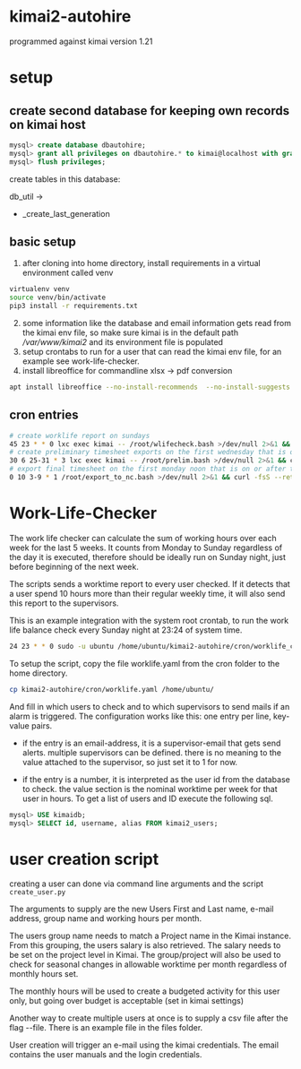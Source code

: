 # kimai2-autohire

programmed against kimai version 1.21

# setup

## create second database for keeping own records on kimai host

```sql
mysql> create database dbautohire;
mysql> grant all privileges on dbautohire.* to kimai@localhost with grant option;
mysql> flush privileges;
```
create tables in this database:

db_util ->
  - _create_last_generation


## basic setup
1. after cloning into home directory, install requirements in a virtual environment called venv
```bash
virtualenv venv
source venv/bin/activate
pip3 install -r requirements.txt
```
2. some information like the database and email information gets read from the kimai env file, so make sure kimai is in the default path */var/www/kimai2* and its environment file is populated
3. setup crontabs to run for a user that can read the kimai env file, for an example see work-life-checker.
4. install libreoffice for commandline xlsx -> pdf conversion
```bash
apt install libreoffice --no-install-recommends  --no-install-suggests
```


## cron entries
```bash
# create worklife report on sundays
45 23 * * 0 lxc exec kimai -- /root/wlifecheck.bash >/dev/null 2>&1 && curl -fsS --retry 3 https://hc-ping.com/secret> /dev/null
# create preliminary timesheet exports on the first wednesday that is on or after the 25th
30 6 25-31 * 3 lxc exec kimai -- /root/prelim.bash >/dev/null 2>&1 && curl -fsS --retry 3 https://hc-ping.com/secret > /dev/null
# export final timesheet on the first monday noon that is on or after the 3rd
0 10 3-9 * 1 /root/export_to_nc.bash >/dev/null 2>&1 && curl -fsS --retry 3 https://hc-ping.com/secret > /dev/null
```


# Work-Life-Checker

The work life checker can calculate the sum of working hours over each week for the last 5 weeks. It counts from Monday to Sunday regardless of the day it is executed, therefore should be ideally run on Sunday night, just before beginning of the next week.

The scripts sends a worktime report to every user checked. If it detects that a user spend 10 hours more than their regular weekly time, it will also send this report to the supervisors.

This is an example integration with the system root crontab, to run the work life balance check every Sunday night at 23:24 of system time.
```bash
24 23 * * 0 sudo -u ubuntu /home/ubuntu/kimai2-autohire/cron/worklife_check.bash
```

To setup the script, copy the file worklife.yaml from the cron folder to the home directory.
```bash
cp kimai2-autohire/cron/worklife.yaml /home/ubuntu/
```
And fill in which users to check and to which supervisors to send mails if an alarm is triggered.
The configuration works like this: 
one entry per line, key-value pairs.

- if the entry is an email-address, it is a supervisor-email that gets send alerts. multiple supervisors can be defined. there is no meaning to the value attached to the supervisor, so just set it to 1 for now.

- if the entry is a number, it is interpreted as the user id from the database to check. the value section is the nominal worktime per week for that user in hours. To get a list of users and ID execute the following sql.
```sql
mysql> USE kimaidb;
mysql> SELECT id, username, alias FROM kimai2_users;
```

# user creation script

creating a user can done via command line arguments and the script `create_user.py`

The arguments to supply are the new Users First and Last name, e-mail address, group name and working hours per month.

The users group name needs to match a Project name in the Kimai instance. From this grouping, the users salary is also retrieved. The salary needs to be set on the project level in Kimai. The group/project will also be used to check for seasonal changes in allowable worktime per month regardless of monthly hours set.

The monthly hours will be used to create a budgeted activity for this user only, but going over budget is acceptable (set in kimai settings)

Another way to create multiple users at once is to supply a csv file after the flag --file. There is an example file in the files folder.

User creation will trigger an e-mail using the kimai credentials. The email contains the user manuals and the login credentials.